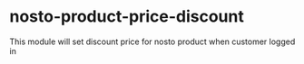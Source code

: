 # nosto-product-price-discount
This module will set discount price for nosto product when customer logged in
